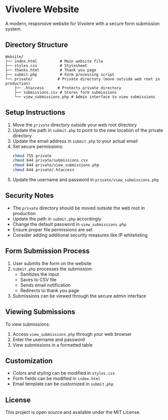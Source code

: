# Vivolere Website

A modern, responsive website for Vivolere with a secure form submission system.

## Directory Structure

```
Website/
├── index.html          # Main website file
├── styles.css          # Stylesheet
├── thanks.html         # Thank you page
├── submit.php          # Form processing script
└── private/           # Private directory (move outside web root in production)
    ├── .htaccess      # Protects private directory
    ├── submissions.csv # Stores form submissions
    └── view_submissions.php # Admin interface to view submissions
```

## Setup Instructions

1. Move the `private` directory outside your web root directory
2. Update the path in `submit.php` to point to the new location of the private directory
3. Update the email address in `submit.php` to your actual email
4. Set secure permissions:
   ```bash
   chmod 755 private
   chmod 644 private/submissions.csv
   chmod 644 private/view_submissions.php
   chmod 644 private/.htaccess
   ```
5. Update the username and password in `private/view_submissions.php`

## Security Notes

- The `private` directory should be moved outside the web root in production
- Update the path in `submit.php` accordingly
- Change the default password in `view_submissions.php`
- Ensure proper file permissions are set
- Consider adding additional security measures like IP whitelisting

## Form Submission Process

1. User submits the form on the website
2. `submit.php` processes the submission:
   - Sanitizes the input
   - Saves to CSV file
   - Sends email notification
   - Redirects to thank you page
3. Submissions can be viewed through the secure admin interface

## Viewing Submissions

To view submissions:
1. Access `view_submissions.php` through your web browser
2. Enter the username and password
3. View submissions in a formatted table

## Customization

- Colors and styling can be modified in `styles.css`
- Form fields can be modified in `index.html`
- Email template can be customized in `submit.php`

## License

This project is open source and available under the MIT License. 